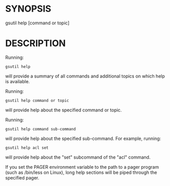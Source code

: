# SYNOPSIS
  gsutil help [command or topic]


# DESCRIPTION
  Running:

    gsutil help

  will provide a summary of all commands and additional topics on which
  help is available.

  Running:

    gsutil help command or topic

  will provide help about the specified command or topic.

  Running:

    gsutil help command sub-command

  will provide help about the specified sub-command. For example, running:

    gsutil help acl set

  will provide help about the "set" subcommand of the "acl" command.

  If you set the PAGER environment variable to the path to a pager program
  (such as /bin/less on Linux), long help sections will be piped through
  the specified pager.
